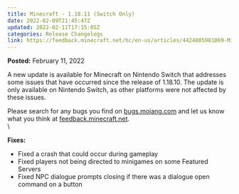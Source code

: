 ```yaml
---
title: Minecraft - 1.18.11 (Switch Only)
date: 2022-02-09T21:45:47Z
updated: 2022-02-11T17:15:05Z
categories: Release Changelogs
link: https://feedback.minecraft.net/hc/en-us/articles/4424805981069-Minecraft-1-18-11-Switch-Only-
---
```


**Posted:** February 11, 2022

A new update is available for Minecraft on Nintendo Switch that addresses some issues that have occurred since the release of 1.18.10. The update is only available on Nintendo Switch, as other platforms were not affected by these issues.

Please search for any bugs you find on [bugs.mojang.com](https://bugs.mojang.com/) and let us know what you think at [feedback.minecraft.net](https://feedback.minecraft.net/).\
\

**Fixes:**

-   Fixed a crash that could occur during gameplay
-   Fixed players not being directed to minigames on some Featured Servers
-   Fixed NPC dialogue prompts closing if there was a dialogue open command on a button
